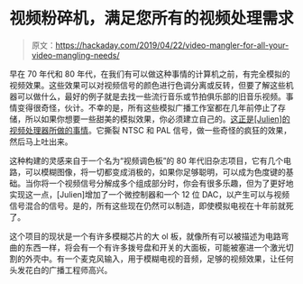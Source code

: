 # 视频粉碎机，满足您所有的视频处理需求

> 原文：<https://hackaday.com/2019/04/22/video-mangler-for-all-your-video-mangling-needs/>

早在 70 年代和 80 年代，在我们有可以做这种事情的计算机之前，有完全模拟的视频效果。这些效果可以对视频信号的颜色进行色调分离或反转，但要了解这些机器可以做什么，最好的例子就是去找一些流行音乐或节拍俱乐部的旧音乐视频。事情变得很奇怪，伙计。不幸的是，所有这些模拟广播工作室都在几年前停止了存储，所以如果你想要一些甜美的模拟效果，你必须建立自己的。[这正是[Julien]的视频处理器所做的事情](https://hackaday.io/project/163527-palntsc-video-mangler)。它撕裂 NTSC 和 PAL 信号，做一些奇怪的疯狂的效果，然后马上吐出来。

这种构建的灵感来自于一个名为“视频调色板”的 80 年代旧杂志项目，它有几个电路，可以模糊图像，将一切都变成消极的，如果你足够聪明，可以成为色度键的基础。当你将一个视频信号分解成多个组成部分时，你会有很多乐趣，但为了更好地实现这一点，[Julien]增加了一个微控制器和一个 12 位 DAC，以产生可以与视频信号混合的信号。是的，所有这些现在仍然可以制造，即使模拟电视在十年前就死了。

这个项目的现状是一个有许多模糊芯片的大 ol 板，就像所有可以被描述为电路弯曲的东西一样，将会有一个有许多拨号盘和开关的大面板，可能被塞进一个激光切割的外壳中。有一个麦克风输入，用于模糊电视的音频，足够的视频效果，让任何头发花白的广播工程师高兴。